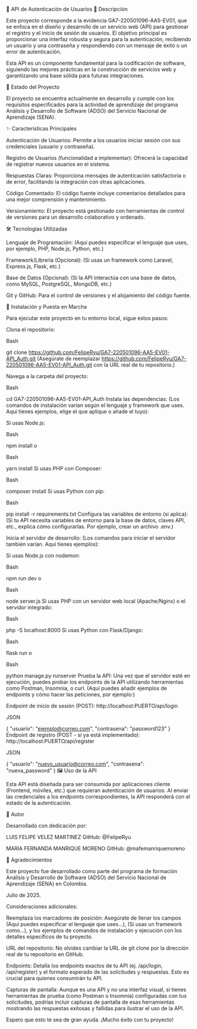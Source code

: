 🚀 API de Autenticación de Usuarios
📝 Descripción

Este proyecto corresponde a la evidencia GA7-220501096-AA5-EV01, que se enfoca en el diseño y desarrollo de un servicio web (API) para gestionar el registro y el inicio de sesión de usuarios. El objetivo principal es proporcionar una interfaz robusta y segura para la autenticación, recibiendo un usuario y una contraseña y respondiendo con un mensaje de éxito o un error de autenticación.

Esta API es un componente fundamental para la codificación de software, siguiendo las mejores prácticas en la construcción de servicios web y garantizando una base sólida para futuras integraciones.

🎯 Estado del Proyecto

El proyecto se encuentra actualmente en desarrollo y cumple con los requisitos especificados para la actividad de aprendizaje del programa Análisis y Desarrollo de Software (ADSO) del Servicio Nacional de Aprendizaje (SENA).

✨ Características Principales

Autenticación de Usuarios: Permite a los usuarios iniciar sesión con sus credenciales (usuario y contraseña).

Registro de Usuarios (funcionalidad a implementar): Ofrecerá la capacidad de registrar nuevos usuarios en el sistema.

Respuestas Claras: Proporciona mensajes de autenticación satisfactoria o de error, facilitando la integración con otras aplicaciones.

Código Comentado: El código fuente incluye comentarios detallados para una mejor comprensión y mantenimiento.

Versionamiento: El proyecto está gestionado con herramientas de control de versiones para un desarrollo colaborativo y ordenado.

🛠️ Tecnologías Utilizadas

Lenguaje de Programación: (Aquí puedes especificar el lenguaje que uses, por ejemplo, PHP, Node.js, Python, etc.)

Framework/Librería (Opcional): (Si usas un framework como Laravel, Express.js, Flask, etc.)

Base de Datos (Opcional): (Si la API interactúa con una base de datos, como MySQL, PostgreSQL, MongoDB, etc.)

Git y GitHub: Para el control de versiones y el alojamiento del código fuente.

🚀 Instalación y Puesta en Marcha

Para ejecutar este proyecto en tu entorno local, sigue estos pasos:

Clona el repositorio:

Bash

git clone https://github.com/FelipeRyu/GA7-220501096-AA5-EV01-API_Auth.git
(Asegúrate de reemplazar https://github.com/FelipeRyu/GA7-220501096-AA5-EV01-API_Auth.git con la URL real de tu repositorio.)

Navega a la carpeta del proyecto:

Bash

cd GA7-220501096-AA5-EV01-API_Auth
Instala las dependencias:
(Los comandos de instalación varían según el lenguaje y framework que uses. Aquí tienes ejemplos, elige el que aplique o añade el tuyo):

Si usas Node.js:

Bash

npm install
o

Bash

yarn install
Si usas PHP con Composer:

Bash

composer install
Si usas Python con pip:

Bash

pip install -r requirements.txt
Configura las variables de entorno (si aplica):
(Si tu API necesita variables de entorno para la base de datos, claves API, etc., explica cómo configurarlas. Por ejemplo, crear un archivo .env.)

Inicia el servidor de desarrollo:
(Los comandos para iniciar el servidor también varían. Aquí tienes ejemplos):

Si usas Node.js con nodemon:

Bash

npm run dev
o

Bash

node server.js
Si usas PHP con un servidor web local (Apache/Nginx) o el servidor integrado:

Bash

php -S localhost:8000
Si usas Python con Flask/Django:

Bash

flask run
o

Bash

python manage.py runserver
Prueba la API:
Una vez que el servidor esté en ejecución, puedes probar los endpoints de la API utilizando herramientas como Postman, Insomnia, o curl.
(Aquí puedes añadir ejemplos de endpoints y cómo hacer las peticiones, por ejemplo:)

Endpoint de inicio de sesión (POST): http://localhost:PUERTO/api/login

JSON

{
    "usuario": "ejemplo@correo.com",
    "contrasena": "password123"
}
Endpoint de registro (POST - si ya está implementado): http://localhost:PUERTO/api/register

JSON

{
    "usuario": "nuevo_usuario@correo.com",
    "contrasena": "nueva_password"
}
🖼️ Uso de la API

Esta API está diseñada para ser consumida por aplicaciones cliente (Frontend, móviles, etc.) que requieran autenticación de usuarios. Al enviar las credenciales a los endpoints correspondientes, la API responderá con el estado de la autenticación.

👤 Autor

Desarrollado con dedicación por:

LUIS FELIPE VELEZ MARTINEZ
GitHub: @FelipeRyu

MARIA FERNANDA MANRIQUE MORENO
GitHub: @mafemanriquemoreno

📜 Agradecimientos

Este proyecto fue desarrollado como parte del programa de formación Análisis y Desarrollo de Software (ADSO) del Servicio Nacional de Aprendizaje (SENA) en Colombia.

Julio de 2025.

Consideraciones adicionales:

Reemplaza los marcadores de posición: Asegúrate de llenar los campos (Aquí puedes especificar el lenguaje que uses...), (Si usas un framework como...), y los ejemplos de comandos de instalación y ejecución con los detalles específicos de tu proyecto.

URL del repositorio: No olvides cambiar la URL de git clone por la dirección real de tu repositorio en GitHub.

Endpoints: Detalla los endpoints exactos de tu API (ej. /api/login, /api/register) y el formato esperado de las solicitudes y respuestas. Esto es crucial para quienes consumirán tu API.

Capturas de pantalla: Aunque es una API y no una interfaz visual, si tienes herramientas de prueba (como Postman o Insomnia) configuradas con tus solicitudes, podrías incluir capturas de pantalla de esas herramientas mostrando las respuestas exitosas y fallidas para ilustrar el uso de la API.

Espero que esto te sea de gran ayuda. ¡Mucho éxito con tu proyecto!
